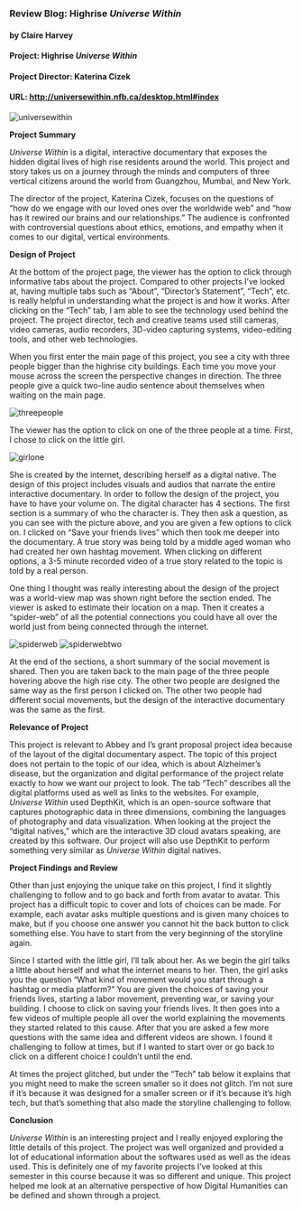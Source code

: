 ### Review Blog: Highrise _*Universe Within*_
#### by Claire Harvey 


#### Project: Highrise _Universe Within_
#### Project Director: Katerina Cizek
#### URL: http://universewithin.nfb.ca/desktop.html#index 

![universewithin](https://cbharveydh.github.io/Writing-for-the-Digital-Humanities/images/universewithin.png)

**Project Summary**

_Universe Within_ is a digital, interactive documentary that exposes the hidden digital lives of high rise residents around the world. This project and story takes us on a journey through the minds and computers of three vertical citizens around the world from Guangzhou, Mumbai, and New York. 

The director of the project, Katerina Cizek, focuses on the questions of “how do we engage with our loved ones over the worldwide web” and “how has it rewired our brains and our relationships.” The audience is confronted with controversial questions about ethics, emotions, and empathy when it comes to our digital, vertical environments.

**Design of Project**

At the bottom of the project page, the viewer has the option to click through informative tabs about the project. Compared to other projects I’ve looked at, having multiple tabs such as “About”, “Director’s Statement”, “Tech”, etc. is really helpful in understanding what the project is and how it works. After clicking on the “Tech” tab, I am able to see the technology used behind the project. The project director, tech and creative teams used still cameras, video cameras, audio recorders, 3D-video capturing systems, video-editing tools, and other web technologies. 

When you first enter the main page of this project, you see a city with three people bigger than the highrise city buildings. Each time you move your mouse across the screen the perspective changes in direction. The three people give a quick two-line audio sentence about themselves when waiting on the main page. 

![threepeople](https://cbharveydh.github.io/Writing-for-the-Digital-Humanities/images/threepeople.png)

The viewer has the option to click on one of the three people at a time. First, I chose to click on the little girl.

![girlone](https://cbharveydh.github.io/Writing-for-the-Digital-Humanities/images/girlone.png)

She is created by the internet, describing herself as a digital native. The design of this project includes visuals and audios that narrate the entire interactive documentary. In order to follow the design of the project, you have to have your volume on. The digital character has 4 sections. The first section is a summary of who the character is. They then ask a question, as you can see with the picture above, and you are given a few options to click on. I clicked on “Save your friends lives” which then took me deeper into the documentary. A true story was being told by a middle aged woman who had created her own hashtag movement. When clicking on different options, a 3-5 minute recorded video of a true story related to the topic is told by a real person. 

One thing I thought was really interesting about the design of the project was a world-view map was shown right before the section ended. The viewer is asked to estimate their location on a map. Then it creates a “spider-web” of all the potential connections you could have all over the world just from being connected through the internet. 

![spiderweb](https://cbharveydh.github.io/Writing-for-the-Digital-Humanities/images/spiderweb.png)
![spiderwebtwo](https://cbharveydh.github.io/Writing-for-the-Digital-Humanities/images/spiderwebtwo.png)

At the end of the sections, a short summary of the social movement is shared. Then you are taken back to the main page of the three people hovering above the high rise city. The other two people are designed the same way as the first person I clicked on. The other two people had different social movements, but the design of the interactive documentary was the same as the first. 

**Relevance of Project**

This project is relevant to Abbey and I’s grant proposal project idea because of the layout of the digital documentary aspect. The topic of this project does not pertain to the topic of our idea, which is about Alzheimer’s disease, but the organization and digital performance of the project relate exactly to how we want our project to look. The tab “Tech” describes all the digital platforms used as well as links to the websites. For example, _Universe Within_ used DepthKit, which is an open-source software that captures photographic data in three dimensions, combining the languages of photography and data visualization. When looking at the project the “digital natives,” which are the interactive 3D cloud avatars speaking, are created by this software. Our project will also use DepthKit to perform something very similar as _Universe Within_ digital natives. 

**Project Findings and Review**

Other than just enjoying the unique take on this project, I find it slightly challenging to follow and to go back and forth from avatar to avatar. This project has a difficult topic to cover and lots of choices can be made. For example, each avatar asks multiple questions and is given many choices to make, but if you choose one answer you cannot hit the back button to click something else. You have to start from the very beginning of the storyline again.

Since I started with the little girl, I’ll talk about her. As we begin the girl talks a little about herself and what the internet means to her. Then, the girl asks you the question “What kind of movement would you start through a hashtag or media platform?” You are given the choices of saving your friends lives, starting a labor movement, preventing war, or saving your building. I choose to click on saving your friends lives. It then goes into a few videos of multiple people all over the world explaining the movements they started related to this cause. After that you are asked a few more questions with the same idea and different videos are shown. I found it challenging to follow at times, but if I wanted to start over or go back to click on a different choice I couldn’t until the end. 

At times the project glitched, but under the “Tech” tab below it explains that you might need to make the screen smaller so it does not glitch. I’m not sure if it’s because it was designed for a smaller screen or if it’s because it’s high tech, but that’s something that also made the storyline challenging to follow. 

**Conclusion**

_Universe Within_ is an interesting project and I really enjoyed exploring the little details of this project. The project was well organized and provided a lot of educational information about the softwares used as well as the ideas used. This is definitely one of my favorite projects I’ve looked at this semester in this course because it was so different and unique. This project helped me look at an alternative perspective of how Digital Humanities can be defined and shown through a project. 
